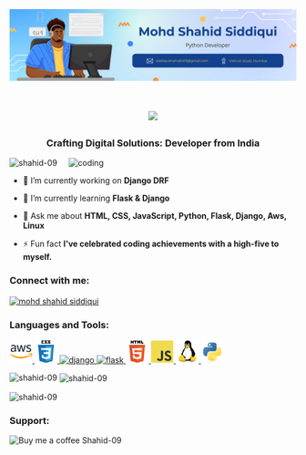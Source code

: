 ![logo](https://github.com/Shahid-09/Shahid-09/blob/main/Banner.png)

<h1 align="center">
    <img src="https://readme-typing-svg.herokuapp.com/?font=Righteous&size=35&center=true&vCenter=true&width=500&height=70&duration=4000&lines=Hi+There!+👋;+I'm+Mohd+Shahid!;" />
</h1>
<h3 align="center">Crafting Digital Solutions: Developer from India</h3>

<img align="right" alt="coding" width="400" src="https://camo.githubusercontent.com/7de37139d0b4c1ce40865e799b446c0e963a3dd8fb68d239707237c40604fa3d/68747470733a2f2f63646e2e6472696262626c652e636f6d2f75736572732f3733303730332f73637265656e73686f74732f363538313234332f6176656e746f2e676966"/>

<p align="left"> <img src="https://komarev.com/ghpvc/?username=shahid-09&label=Profile%20views&color=0e75b6&style=flat" alt="shahid-09" /> </p>

- 🔭 I’m currently working on **Django DRF**

- 🌱 I’m currently learning **Flask & Django**

- 💬 Ask me about **HTML, CSS, JavaScript, Python, Flask, Django, Aws, Linux**

- ⚡ Fun fact **I've celebrated coding achievements with a high-five to myself.**

<h3 align="left">Connect with me:</h3>
<p align="left">
<a href="https://linkedin.com/in/mohd shahid siddiqui" target="blank"><img align="center" src="https://raw.githubusercontent.com/rahuldkjain/github-profile-readme-generator/master/src/images/icons/Social/linked-in-alt.svg" alt="mohd shahid siddiqui" height="30" width="40" /></a>
</p>

<h3 align="left">Languages and Tools:</h3>
<p align="left"> <a href="https://aws.amazon.com" target="_blank" rel="noreferrer"> <img src="https://raw.githubusercontent.com/devicons/devicon/master/icons/amazonwebservices/amazonwebservices-original-wordmark.svg" alt="aws" width="40" height="40"/> </a> <a href="https://www.w3schools.com/css/" target="_blank" rel="noreferrer"> <img src="https://raw.githubusercontent.com/devicons/devicon/master/icons/css3/css3-original-wordmark.svg" alt="css3" width="40" height="40"/> </a> <a href="https://www.djangoproject.com/" target="_blank" rel="noreferrer"> <img src="https://cdn.worldvectorlogo.com/logos/django.svg" alt="django" width="40" height="40"/> </a> <a href="https://flask.palletsprojects.com/" target="_blank" rel="noreferrer"> <img src="https://www.vectorlogo.zone/logos/pocoo_flask/pocoo_flask-icon.svg" alt="flask" width="40" height="40"/> </a> <a href="https://www.w3.org/html/" target="_blank" rel="noreferrer"> <img src="https://raw.githubusercontent.com/devicons/devicon/master/icons/html5/html5-original-wordmark.svg" alt="html5" width="40" height="40"/> </a> <a href="https://developer.mozilla.org/en-US/docs/Web/JavaScript" target="_blank" rel="noreferrer"> <img src="https://raw.githubusercontent.com/devicons/devicon/master/icons/javascript/javascript-original.svg" alt="javascript" width="40" height="40"/> </a> <a href="https://www.linux.org/" target="_blank" rel="noreferrer"> <img src="https://raw.githubusercontent.com/devicons/devicon/master/icons/linux/linux-original.svg" alt="linux" width="40" height="40"/> </a> <a href="https://www.python.org" target="_blank" rel="noreferrer"> <img src="https://raw.githubusercontent.com/devicons/devicon/master/icons/python/python-original.svg" alt="python" width="40" height="40"/> </a> </p>


<p><img align="left" src="https://github-readme-stats.vercel.app/api/top-langs?username=shahid-09&show_icons=true&locale=en&layout=compact" alt="shahid-09" /></p>

<p>&nbsp;<img align="center" src="https://github-readme-stats.vercel.app/api?username=shahid-09&show_icons=true&locale=en" alt="shahid-09" /></p>

<p><img align="center" src="https://github-readme-streak-stats.herokuapp.com/?user=shahid-09&" alt="shahid-09" /></p>
<h3 align="left">Support:</h3>
<p><a href="https://www.buymeacoffee.com/Buy me a coffee Shahid-09"> <img align="left" src="https://cdn.buymeacoffee.com/buttons/v2/default-yellow.png" height="50" width="210" alt="Buy me a coffee Shahid-09" /></a></p><br><br>

